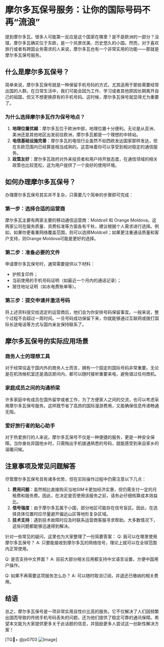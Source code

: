 # 摩尔多瓦保号服务：让你的国际号码不再“流浪”

提到摩尔多瓦，很多人可能第一反应是这个国家在哪里？是不是欧洲的一部分？没错，摩尔多瓦确实位于东欧，是一个风景优美、历史悠久的小国。然而，对于喜欢旅行或者有跨国业务需求的人来说，摩尔多瓦也有一个非常实用的功能——那就是摩尔多瓦保号服务。

## 什么是摩尔多瓦保号？

简单来说，摩尔多瓦保号就是一种保留手机号码的方式，尤其适用于那些需要经常出国的人群。在日常生活中，我们可能会因为工作、学习或者其他原因长期离开自己的祖国，但又不想更换原有的手机号码。这时候，摩尔多瓦保号就显得尤为重要了。

### 为什么选择摩尔多瓦作为保号地点？

1. **地理位置优越**：摩尔多瓦位于欧洲中部，地理位置十分便利。无论是从亚洲、美洲还是其他地区出发前往欧洲，摩尔多瓦都是一个理想的中转站。
2. **电信基础设施完善**：摩尔多瓦的电信行业虽然不如西欧发达国家那样发达，但在东欧范围内已经算是相当成熟的。这意味着你可以享受到相对稳定的通信服务。
3. **政策友好**：摩尔多瓦政府对外来投资者和用户持开放态度，在通信领域的相关政策也比较宽松，这为用户提供了一个良好的使用环境。

## 如何办理摩尔多瓦保号？

办理摩尔多瓦保号其实并不复杂，只需要几个简单的步骤即可完成：

### 第一步：选择合适的运营商

摩尔多瓦主要有两家主要的移动通信运营商：Moldcell 和 Orange Moldova。这两家公司在服务质量、资费标准等方面各有千秋，建议根据个人需求进行选择。例如，如果你更看重网络覆盖范围，则可以选择Moldcell；如果更注重通话质量和客户支持，则Orange Moldova可能是更好的选择。

### 第二步：准备必要的文件

申请摩尔多瓦保号时，通常需要提供以下材料：
- 护照复印件；
- 当前使用的手机号码证明（如最近一个月内的通话记录）；
- 居住地址证明（如水电费账单等）。

### 第三步：提交申请并激活号码

将上述资料提交给选定的运营商后，他们会为你安排号码保留事宜。一般来说，整个过程不会超过一周时间。一旦号码成功保留下来，你就能够通过互联网或拨打国际长途电话等方式与国内亲友保持联系了。

## 摩尔多瓦保号的实际应用场景

### 商务人士的理想工具

对于经常往返于国内外的商务人士而言，拥有一个固定的国际号码非常重要。无论是在机场候机室还是酒店房间内，都可以随时接听重要来电，避免错过任何商机。

### 家庭成员之间的沟通桥梁

许多家庭中有成员在国外留学或者工作，为了方便家人之间的交流，也可以考虑采用摩尔多瓦保号服务。这样既节省了高昂的国际漫游费用，又能确保信息传递畅通无阻。

### 爱好旅行者的贴心助手

对于热爱旅行的人来说，摩尔多瓦保号不仅是一种便捷的服务，更是一种安全保障。当你身处异国他乡时，只需掏出手机拨通熟悉的号码，就能感受到来自家乡的温暖问候。

## 注意事项及常见问题解答

尽管摩尔多瓦保号具有诸多优势，但在实际操作过程中仍需注意以下几点：

1. **费用问题**：虽然相比直接购买当地SIM卡更加经济实惠，但仍需支付一定的月租费和服务费。因此，在决定是否使用该服务之前，请务必仔细核算成本效益比。
2. **信号强度**：由于摩尔多瓦属于小国，部分地区可能存在信号盲区。因此，在选择具体位置时应尽量避开偏远山区等地形复杂区域。
3. **技术支持**：遇到技术故障时应及时联系运营商客服寻求帮助。大多数情况下，这些问题都能够迅速得到解决。

针对一些常见的疑问，这里也为大家整理了一份简要答案：
Q: 我可以在哪里使用摩尔多瓦保号？
A: 只要能接收到摩尔多瓦的网络信号，理论上就可以在全球范围内正常使用。

Q: 是否支持中文界面？
A: 目前大部分相关应用都支持中文语言设置，方便中国用户操作。

Q: 如果不再需要这项服务怎么办？
A: 可以随时取消订阅，并退还已缴纳的相关费用。

## 结语

总之，摩尔多瓦保号是一项非常实用且性价比高的服务。它不仅解决了人们因频繁出国而导致的传统手机号码丢失的问题，还为他们提供了稳定可靠的通讯保障。希望本文能为大家提供更多关于此话题的信息，并鼓励更多人尝试这一创新性解决方案！

[TG💪+ @jx0703 ![Image](https://github.com/user-attachments/assets/dbca1d08-cadb-493c-b0ec-ad6f7a83f270)]